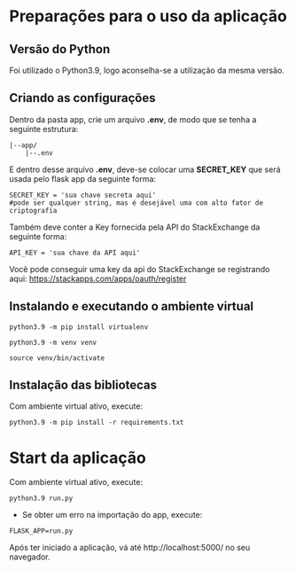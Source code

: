 # Preparações para o uso da aplicação

## Versão do Python
Foi utilizado o Python3.9, logo aconselha-se a utilização da mesma versão.

## Criando as configurações
Dentro da pasta app, crie um arquivo **.env**, de modo que se tenha a seguinte estrutura:
```
|--app/
    |--.env
```
E dentro desse arquivo **.env**, deve-se colocar uma **SECRET_KEY** que será usada pelo flask app da seguinte forma:
```
SECRET_KEY = 'sua chave secreta aqui'
#pode ser qualquer string, mas é desejável uma com alto fator de criptografia
```

Também deve conter a Key fornecida pela API do StackExchange da seguinte forma:
```
API_KEY = 'sua chave da API aqui'
```

Você pode conseguir uma key da api do StackExchange se registrando aqui: https://stackapps.com/apps/oauth/register
## Instalando e executando o ambiente virtual
```
python3.9 -m pip install virtualenv
```
```
python3.9 -m venv venv
```
```
source venv/bin/activate
```

## Instalação das bibliotecas
Com ambiente virtual ativo, execute:
```
python3.9 -m pip install -r requirements.txt
```

# Start da aplicação
Com ambiente virtual ativo, execute:
```
python3.9 run.py
```

- Se obter um erro na importação do app, execute:
```
FLASK_APP=run.py
```

Após ter iniciado a aplicação, vá até http://localhost:5000/ no seu navegador.